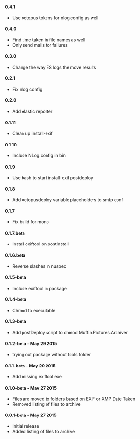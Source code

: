#### 0.4.1
* Use octopus tokens for nlog config as well 

#### 0.4.0
* Find time taken in file names as well
* Only send mails for failures

#### 0.3.0
* Change the way ES logs the move results 

#### 0.2.1
* Fix nlog config 

#### 0.2.0
* Add elastic reporter

#### 0.1.11
* Clean up install-exif 

#### 0.1.10
* Include NLog.config in bin 

#### 0.1.9
* Use bash to start install-exif postdeploy

#### 0.1.8
* Add octopusdeploy variable placeholders to smtp conf 

#### 0.1.7
* Fix build for mono 

#### 0.1.7.beta
* Install exiftool on postInstall 

#### 0.1.6.beta
* Reverse slashes in nuspec 

#### 0.1.5-beta
* Include exiftool in package

#### 0.1.4-beta
* Chmod to executable

#### 0.1.3-beta
* Add postDeploy script to chmod Muffin.Pictures.Archiver

#### 0.1.2-beta - May 29 2015
* trying out package without tools folder

#### 0.1.1-beta - May 29 2015
* Add missing exiftool exe

#### 0.1.0-beta - May 27 2015
* Files are moved to folders based on EXIF or XMP Date Taken
* Removed listing of files to archive


#### 0.0.1-beta - May 27 2015
* Initial release
* Added listing of files to archive
